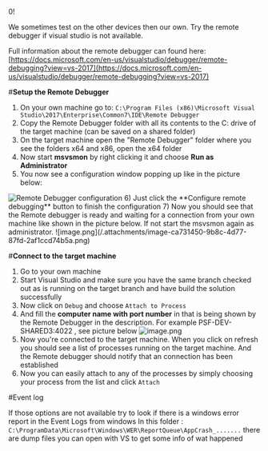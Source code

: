 0!

We sometimes test on the other devices then our own.
Try the remote debugger if visual studio is not available.

Full information about the remote debugger can found here:
[https://docs.microsoft.com/en-us/visualstudio/debugger/remote-debugging?view=vs-2017](https://docs.microsoft.com/en-us/visualstudio/debugger/remote-debugging?view=vs-2017)


#**Setup the Remote Debugger** 
1) On your own machine go to: `C:\Program Files (x86)\Microsoft Visual Studio\2017\Enterprise\Common7\IDE\Remote Debugger`
2) Copy the Remote Debugger folder with all its contents to the C: drive of the target machine (can be saved on a shared folder)
3) On the target machine open the "Remote Debugger" folder where you see the folders x64 and x86, open the x64 folder
4) Now start **msvsmon** by right clicking it and choose **Run as Administrator**
5) You now see a configuration window popping up like in the picture below:
<IMG src="https://docs.microsoft.com/en-us/visualstudio/debugger/media/remotedebuggerconfwizardpage.png?view=vs-2017" alt="Remote Debugger configuration"/>
6) Just click the **Configure remote debugging** button to finish the configuration
7) Now you should see that the Remote debugger is ready and waiting for a connection from your own machine like shown in the picture below.
If not start the msvsmon again as administrator.
![image.png](/.attachments/image-ca731450-9b8c-4d77-87fd-2af1ccd74b5a.png)

#**Connect to the target machine**
1) Go to your own machine
2) Start Visual Studio and make sure you have the same branch checked out as is running on the target branch and have build the solution successfully
3) Now click on `Debug` and choose `Attach to Process`
4) And fill the **computer name with port number** in that is being shown by the Remote Debugger in the description. 
For example PSF-DEV-SHARED3:4022 , see picture below
![image.png](/.attachments/image-d6f809e2-1a92-473b-85bf-bd61b21b5e18.png)
5) Now you're connected to the target machine. When you click on refresh you should see a list of processes running on the target machine. And the Remote debugger should notify that an connection has been established
6) Now you can easily attach to any of the processes by simply choosing your process from the list and click `Attach`



#Event log

If those options are not available try to look if there is a windows error report in the Event Logs from windows 
In this folder : `C:\ProgramData\Microsoft\Windows\WER\ReportQueue\AppCrash_.......`
there are dump files you can open with VS to get some info of wat happened 
